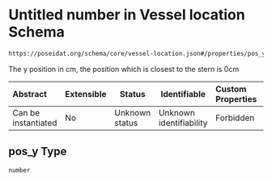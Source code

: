 # Untitled number in Vessel location Schema

```txt
https://poseidat.org/schema/core/vessel-location.json#/properties/pos_y
```

The y position in cm, the position which is closest to the stern is 0cm


| Abstract            | Extensible | Status         | Identifiable            | Custom Properties | Additional Properties | Access Restrictions | Defined In                                                                         |
| :------------------ | ---------- | -------------- | ----------------------- | :---------------- | --------------------- | ------------------- | ---------------------------------------------------------------------------------- |
| Can be instantiated | No         | Unknown status | Unknown identifiability | Forbidden         | Allowed               | none                | [vessel-location.json\*](schemas/core/vessel-location.json "open original schema") |

## pos_y Type

`number`
